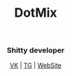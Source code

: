 <p align="center">
  <h1 align="center">DotMix</h1><br>

  <h3 align="center">Shitty developer</h3>

  <p align="center"><a href="https://vk.com/dotmix">VK</a> | <a href="https://t.me/dotmix">TG</a> | <a href="https://dotmix.pw">WebSite</a></p>
</p>
